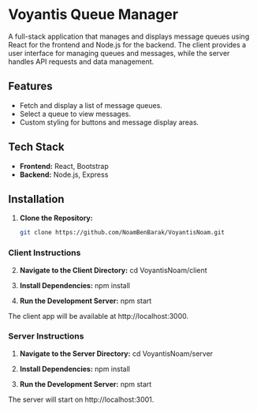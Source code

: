 # Voyantis Queue Manager

A full-stack application that manages and displays message queues using React for the frontend and Node.js for the backend. The client provides a user interface for managing queues and messages, while the server handles API requests and data management.

## Features

- Fetch and display a list of message queues.
- Select a queue to view messages.
- Custom styling for buttons and message display areas.

## Tech Stack

- **Frontend:** React, Bootstrap
- **Backend:** Node.js, Express

## Installation

1. **Clone the Repository:**

   ```bash
   git clone https://github.com/NoamBenBarak/VoyantisNoam.git

### Client Instructions

2. **Navigate to the Client Directory:**
   cd VoyantisNoam/client

3. **Install Dependencies:**
   npm install

4. **Run the Development Server:**
   npm start
   
The client app will be available at http://localhost:3000.

### Server Instructions
   1. **Navigate to the Server Directory:**
   cd VoyantisNoam/server

   2. **Install Dependencies:**
      npm install

   3. **Run the Development Server:**
   npm start

The server will start on http://localhost:3001.